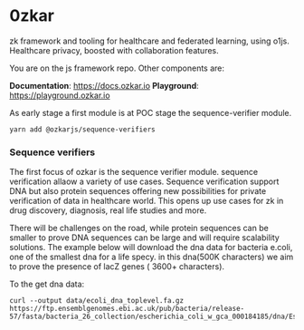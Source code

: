 # 0zkar

zk framework and tooling for healthcare and federated learning, using o1js. Healthcare privacy, boosted with collaboration features. 

You are on the js framework repo. Other components are:

**Documentation**: https://docs.ozkar.io
**Playground**: https://playground.ozkar.io

As early stage a first module is at POC stage the sequence-verifier module.

```
yarn add @ozkarjs/sequence-verifiers
```

### Sequence verifiers

The first focus of ozkar is the sequence verifier module. sequence verification allaow a variety of use cases. Sequence verification support DNA but also protein sequences offering new possibilities for private verification of data in healthcare world. This opens up use cases for zk in drug discovery, diagnosis, real life studies and more.

There will be challenges on the road, while protein sequences can be smaller to prove DNA sequences can be large and will require scalability solutions. 
The example below will download the dna data for bacteria e.coli, one of the smallest dna for a life specy. in this dna(500K characters) we aim to prove the presence of lacZ genes ( 3600+ characters). 

To the get dna data:

```
curl --output data/ecoli_dna_toplevel.fa.gz https://ftp.ensemblgenomes.ebi.ac.uk/pub/bacteria/release-57/fasta/bacteria_26_collection/escherichia_coli_w_gca_000184185/dna/Escherichia_coli_w_gca_000184185.ASM18418v1_.dna.toplevel.fa.gz

```
